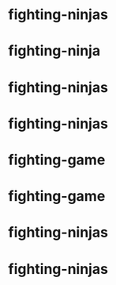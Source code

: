 # fighting-ninjas
# fighting-ninja
# fighting-ninjas
# fighting-ninjas
# fighting-game
# fighting-game
# fighting-ninjas
# fighting-ninjas
